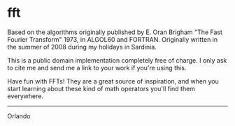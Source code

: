 # fft

Based on the algorithms originally published by E. Oran Brigham "The Fast Fourier Transform" 1973, in ALGOL60 and FORTRAN.
Originally written in the summer of 2008 during my holidays in Sardinia.

This is a public domain implementation completely free of charge.
I only ask to cite me and send me a link to your work if you're using this.

Have fun with FFTs! They are a great source of inspiration, and when you start learning about these kind of math operators you'll find them everywhere.

---
Orlando
